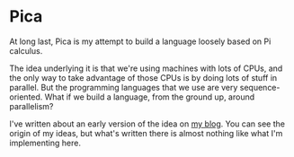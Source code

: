 # Pica

At long last, Pica is my attempt to build
a language loosely based on Pi calculus.

The idea underlying it is that we're using
machines with lots of CPUs, and the only way to
take advantage of those CPUs is by doing lots
of stuff in parallel. But the programming languages
that we use are very sequence-oriented. What
if we build a language, from the ground up,
around parallelism?

I've written about an early version of the
idea on [my blog](http://www.goodmath.org/blog/2007/05/13/process-declarations-in-pica/). You can see the origin
of my ideas, but what's written there is almost
nothing like what I'm implementing here.
